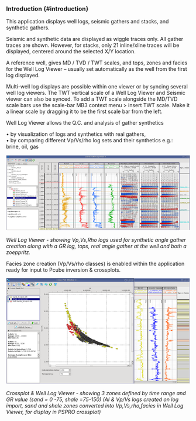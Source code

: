 ### Introduction {#introduction}

This application displays well logs, seismic gathers and stacks, and synthetic gathers.

Seismic and synthetic data are displayed as wiggle traces only. All gather traces are shown. However, for stacks, only 21 inline/xline traces will be displayed, centered around the selected X/Y location.

A reference well, gives MD / TVD / TWT scales, and tops, zones and facies for the Well Log Viewer – usually set automatically as the well from the first log displayed.

Multi-well log displays are possible within one viewer or by syncing several well log viewers. The TWT vertical scale of a Well Log Viewer and Seismic viewer can also be synced. To add a TWT scale alongside the MD/TVD scale bars use the scale-bar MB3 context menu &gt; insert TWT scale. Make it a linear scale by dragging it to be the first scale bar from the left.

Well Log Viewer allows the Q.C. and analysis of gather synthetics

•    by visualization of logs and synthetics with real gathers,  
•    by comparing different Vp/Vs/rho log sets and their synthetics e.g.:  
brine, oil, gas

![](/assets/001_Well_Log_Viewer.png)

_Well Log Viewer - showing Vp,Vs,Rho logs used for synthetic angle gather creation along with a GR log, tops, real angle gather at the well and both a zoeppritz._

Facies zone creation \(Vp/Vs/rho classes\) is enabled within the application ready for input to Pcube inversion & crossplots.

![](/assets/002_Well_Log_Viewer.png)

_Crossplot & Well Log Viewer - showing 3 zones defined by time range and GR value (sand = 0 -75, shale =75-150)_
_(AI & Vp/Vs logs created on log import, sand and shale zones converted into Vp,Vs,rho,facies in Well Log Viewer, for display in  PSPRO crossplot)_
